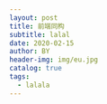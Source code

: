 ```yaml
---
layout: post
title: 前端同构
subtitle: lalal
date: 2020-02-15
author: BY
header-img: img/eu.jpg
catalog: true
tags:
  - lalala
---
```

